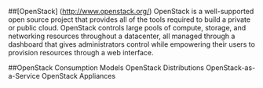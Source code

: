 ##[OpenStack] (http://www.openstack.org/)
OpenStack is a well-supported open source project that provides all of the tools required 
to build a private or public cloud. OpenStack controls large pools of compute, storage, 
and networking resources throughout a datacenter, all managed through a dashboard that 
gives administrators control while empowering their users to provision resources through 
a web interface.

##OpenStack Consumption Models
OpenStack Distributions
OpenStack-as-a-Service
OpenStack Appliances